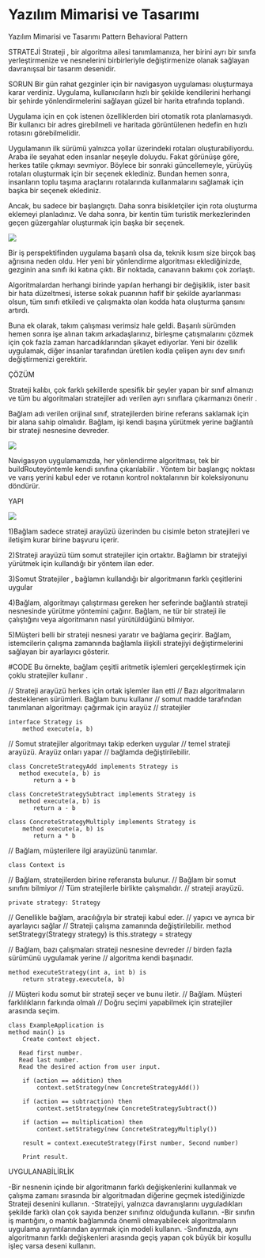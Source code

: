 # Yazılım Mimarisi ve Tasarımı
Yazılım Mimarisi ve Tasarımı Pattern
Behavioral Pattern

STRATEJİ
Strateji , bir algoritma ailesi tanımlamanıza, her birini ayrı bir sınıfa yerleştirmenize ve nesnelerini birbirleriyle değiştirmenize olanak sağlayan davranışsal bir tasarım desenidir.

SORUN
Bir gün rahat gezginler için bir navigasyon uygulaması oluşturmaya karar verdiniz. Uygulama, kullanıcıların hızlı bir şekilde kendilerini herhangi bir şehirde yönlendirmelerini sağlayan güzel bir harita etrafında toplandı.

Uygulama için en çok istenen özelliklerden biri otomatik rota planlamasıydı. Bir kullanıcı bir adres girebilmeli ve haritada görüntülenen hedefin en hızlı rotasını görebilmelidir.

Uygulamanın ilk sürümü yalnızca yollar üzerindeki rotaları oluşturabiliyordu. Araba ile seyahat eden insanlar neşeyle doluydu. Fakat görünüşe göre, herkes tatile çıkmayı sevmiyor. Böylece bir sonraki güncellemeyle, yürüyüş rotaları oluşturmak için bir seçenek eklediniz. Bundan hemen sonra, insanların toplu taşıma araçlarını rotalarında kullanmalarını sağlamak için başka bir seçenek eklediniz.

Ancak, bu sadece bir başlangıçtı. Daha sonra bisikletçiler için rota oluşturma eklemeyi planladınız. Ve daha sonra, bir kentin tüm turistik merkezlerinden geçen güzergahlar oluşturmak için başka bir seçenek.

![](https://refactoring.guru/images/patterns/diagrams/strategy/problem.png)

Bir iş perspektifinden uygulama başarılı olsa da, teknik kısım size birçok baş ağrısına neden oldu. Her yeni bir yönlendirme algoritması eklediğinizde, gezginin ana sınıfı iki katına çıktı. Bir noktada, canavarın bakımı çok zorlaştı.

Algoritmalardan herhangi birinde yapılan herhangi bir değişiklik, ister basit bir hata düzeltmesi, isterse sokak puanının hafif bir şekilde ayarlanması olsun, tüm sınıfı etkiledi ve çalışmakta olan kodda hata oluşturma şansını artırdı.

Buna ek olarak, takım çalışması verimsiz hale geldi. Başarılı sürümden hemen sonra işe alınan takım arkadaşlarınız, birleşme çatışmalarını çözmek için çok fazla zaman harcadıklarından şikayet ediyorlar. Yeni bir özellik uygulamak, diğer insanlar tarafından üretilen kodla çelişen aynı dev sınıfı değiştirmenizi gerektirir.

ÇÖZÜM

Strateji kalıbı, çok farklı şekillerde spesifik bir şeyler yapan bir sınıf almanızı ve tüm bu algoritmaları stratejiler adı verilen ayrı sınıflara çıkarmanızı önerir .

Bağlam adı verilen orijinal sınıf, stratejilerden birine referans saklamak için bir alana sahip olmalıdır. Bağlam, işi kendi başına yürütmek yerine bağlantılı bir strateji nesnesine devreder.

![](https://refactoring.guru/images/patterns/diagrams/strategy/solution.png)

Navigasyon uygulamamızda, her yönlendirme algoritması, tek bir buildRouteyöntemle kendi sınıfına çıkarılabilir . Yöntem bir başlangıç noktası ve varış yerini kabul eder ve rotanın kontrol noktalarının bir koleksiyonunu döndürür.

YAPI

![](https://refactoring.guru/images/patterns/diagrams/strategy/structure.png)

1)Bağlam sadece strateji arayüzü üzerinden bu cisimle beton stratejileri ve iletişim kurar birine başvuru içerir.

2)Strateji arayüzü tüm somut stratejiler için ortaktır. Bağlamın bir stratejiyi yürütmek için kullandığı bir yöntem ilan eder.

3)Somut Stratejiler , bağlamın kullandığı bir algoritmanın farklı çeşitlerini uygular

4)Bağlam, algoritmayı çalıştırması gereken her seferinde bağlantılı strateji nesnesinde yürütme yöntemini çağırır. Bağlam, ne tür bir strateji ile çalıştığını veya algoritmanın nasıl yürütüldüğünü bilmiyor.

5)Müşteri belli bir strateji nesnesi yaratır ve bağlama geçirir. Bağlam, istemcilerin çalışma zamanında bağlamla ilişkili stratejiyi değiştirmelerini sağlayan bir ayarlayıcı gösterir.


#CODE
Bu örnekte, bağlam çeşitli aritmetik işlemleri gerçekleştirmek için çoklu stratejiler kullanır .

// Strateji arayüzü herkes için ortak işlemler ilan etti
// Bazı algoritmaların desteklenen sürümleri. Bağlam bunu kullanır
// somut madde tarafından tanımlanan algoritmayı çağırmak için arayüz
// stratejiler

    interface Strategy is
        method execute(a, b)

// Somut stratejiler algoritmayı takip ederken uygular
// temel strateji arayüzü. Arayüz onları yapar
// bağlamda değiştirilebilir.

    class ConcreteStrategyAdd implements Strategy is
       method execute(a, b) is
           return a + b

    class ConcreteStrategySubtract implements Strategy is
       method execute(a, b) is
           return a - b

    class ConcreteStrategyMultiply implements Strategy is
        method execute(a, b) is
           return a * b

// Bağlam, müşterilere ilgi arayüzünü tanımlar.

    class Context is
    
   // Bağlam, stratejilerden birine referansta bulunur.
   // Bağlam bir somut sınıfını bilmiyor
   // Tüm stratejilerle birlikte çalışmalıdır.
   // strateji arayüzü.
   
    private strategy: Strategy

   // Genellikle bağlam, aracılığıyla bir strateji kabul eder.
   // yapıcı ve ayrıca bir ayarlayıcı sağlar
   // Strateji çalışma zamanında değiştirilebilir.
    method setStrategy(Strategy strategy) is
        this.strategy = strategy

   // Bağlam, bazı çalışmaları strateji nesnesine devreder
   // birden fazla sürümünü uygulamak yerine
   // algoritma kendi başınadır.
    
    method executeStrategy(int a, int b) is
        return strategy.execute(a, b)


// Müşteri kodu somut bir strateji seçer ve bunu iletir.
// Bağlam. Müşteri farklılıkların farkında olmalı
// Doğru seçimi yapabilmek için stratejiler arasında seçim.

    class ExampleApplication is
    method main() is
        Create context object.

       Read first number.
       Read last number.
       Read the desired action from user input.

        if (action == addition) then
            context.setStrategy(new ConcreteStrategyAdd())

        if (action == subtraction) then
            context.setStrategy(new ConcreteStrategySubtract())

        if (action == multiplication) then
            context.setStrategy(new ConcreteStrategyMultiply())

        result = context.executeStrategy(First number, Second number)

        Print result.



UYGULANABİLİRLİK

-Bir nesnenin içinde bir algoritmanın farklı değişkenlerini kullanmak ve çalışma zamanı sırasında bir algoritmadan diğerine geçmek istediğinizde Strateji desenini kullanın.
-Stratejiyi, yalnızca davranışlarını uyguladıkları şekilde farklı olan çok sayıda benzer sınıfınız olduğunda kullanın.
-Bir sınıfın iş mantığını, o mantık bağlamında önemli olmayabilecek algoritmaların uygulama ayrıntılarından ayırmak için modeli kullanın.
-Sınıfınızda, aynı algoritmanın farklı değişkenleri arasında geçiş yapan çok büyük bir koşullu işleç varsa deseni kullanın.

